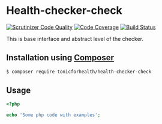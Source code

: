 # Health-checker-check

[![Scrutinizer Code Quality](https://scrutinizer-ci.com/g/tonicforhealth/health-checker-check/badges/quality-score.png?b=master)](https://scrutinizer-ci.com/g/tonicforhealth/health-checker-check/?branch=master)
[![Code Coverage](https://scrutinizer-ci.com/g/tonicforhealth/health-checker-check/badges/coverage.png?b=master)](https://scrutinizer-ci.com/g/tonicforhealth/health-checker-check/?branch=master)
[![Build Status](https://scrutinizer-ci.com/g/tonicforhealth/health-checker-check/badges/build.png?b=master)](https://scrutinizer-ci.com/g/tonicforhealth/health-checker-check/build-status/master)

This is base interface and abstract level of the checker.

## Installation using [Composer](http://getcomposer.org/)

```bash
$ composer require tonicforhealth/health-checker-check
```

## Usage

```php
<?php

echo 'Some php code with examples';

```